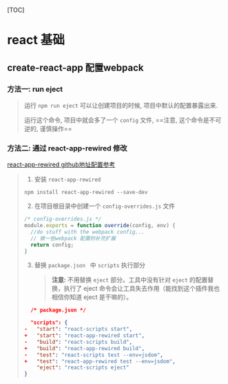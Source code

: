 [TOC]

# react 基础

## create-react-app 配置webpack

### 方法一: run eject

> 运行 `npm run eject` 可以让创建项目的时候, 项目中默认的配置暴露出来. 
>
> 运行这个命令, 项目中就会多了一个 `config` 文件,  ==注意, 这个命令是不可逆的, 谨慎操作==

### 方法二: 通过 react-app-rewired 修改

[react-app-rewired github地址配置参考](https://github.com/timarney/react-app-rewired/blob/HEAD/README_zh.md)   

> 1. 安装 `react-app-rewired`
>
> `npm install react-app-rewired --save-dev`
>
> 2. 在项目根目录中创建一个 `config-overrides.js`  文件
>
> ```js
> /* config-overrides.js */
> module.exports = function override(config, env) {
>   //do stuff with the webpack config...
>   // 做一些webpack 配置的补充扩展
>   return config;
> }
> ```
>
> 3. 替换 `package.json ` 中 `scripts` 执行部分
>
>    > **注意:**  不用替换 `eject` 部分。工具中没有针对 `eject` 的配置替换，执行了 eject 命令会让工具失去作用（能找到这个插件我也相信你知道 eject 是干嘛的）。
>
> ```json
>   /* package.json */
> 
>   "scripts": {
> -   "start": "react-scripts start",
> +   "start": "react-app-rewired start",
> -   "build": "react-scripts build",
> +   "build": "react-app-rewired build",
> -   "test": "react-scripts test --env=jsdom",
> +   "test": "react-app-rewired test --env=jsdom",
>     "eject": "react-scripts eject"
> }
> ```
>
> 
